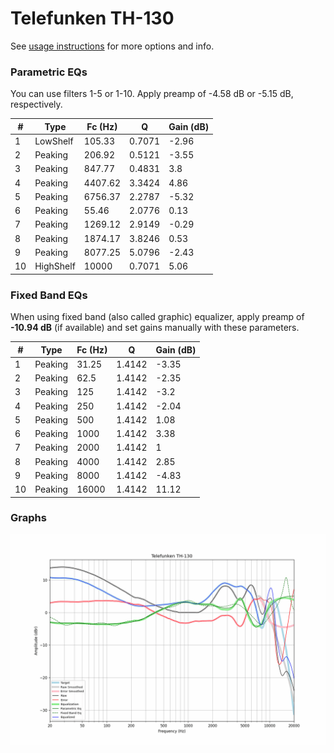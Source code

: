 # Telefunken TH-130
See [usage instructions](https://github.com/jaakkopasanen/AutoEq#usage) for more options and info.

### Parametric EQs
You can use filters 1-5 or 1-10. Apply preamp of -4.58 dB or -5.15 dB, respectively.

|   # | Type      |   Fc (Hz) |      Q |   Gain (dB) |
|-----|-----------|-----------|--------|-------------|
|   1 | LowShelf  |    105.33 | 0.7071 |       -2.96 |
|   2 | Peaking   |    206.92 | 0.5121 |       -3.55 |
|   3 | Peaking   |    847.77 | 0.4831 |        3.8  |
|   4 | Peaking   |   4407.62 | 3.3424 |        4.86 |
|   5 | Peaking   |   6756.37 | 2.2787 |       -5.32 |
|   6 | Peaking   |     55.46 | 2.0776 |        0.13 |
|   7 | Peaking   |   1269.12 | 2.9149 |       -0.29 |
|   8 | Peaking   |   1874.17 | 3.8246 |        0.53 |
|   9 | Peaking   |   8077.25 | 5.0796 |       -2.43 |
|  10 | HighShelf |  10000    | 0.7071 |        5.06 |

### Fixed Band EQs
When using fixed band (also called graphic) equalizer, apply preamp of **-10.94 dB** (if available) and set gains manually with these parameters.

|   # | Type    |   Fc (Hz) |      Q |   Gain (dB) |
|-----|---------|-----------|--------|-------------|
|   1 | Peaking |     31.25 | 1.4142 |       -3.35 |
|   2 | Peaking |     62.5  | 1.4142 |       -2.35 |
|   3 | Peaking |    125    | 1.4142 |       -3.2  |
|   4 | Peaking |    250    | 1.4142 |       -2.04 |
|   5 | Peaking |    500    | 1.4142 |        1.08 |
|   6 | Peaking |   1000    | 1.4142 |        3.38 |
|   7 | Peaking |   2000    | 1.4142 |        1    |
|   8 | Peaking |   4000    | 1.4142 |        2.85 |
|   9 | Peaking |   8000    | 1.4142 |       -4.83 |
|  10 | Peaking |  16000    | 1.4142 |       11.12 |

### Graphs
![](./Telefunken%20TH-130.png)
